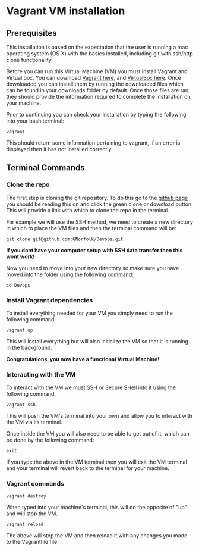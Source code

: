 # Vagrant VM installation

## Prerequisites

This installation is based on the expectation that the user is running a mac operating system (OS X) with the basics installed, including git with ssh/http clone functionality, . 

Before you can run this Virtual Machine (VM) you must install Vagrant and Virtual box. You can download [Vagrant here](https://www.vagrantup.com/downloads.html), and [VirtualBox here](https://www.virtualbox.org/wiki/Downloads). Once downloaded you can install them by running the downloaded files which can be found in your downloads folder by default. Once those files are ran, they should provide the information required to complete the installation on your machine. 

Prior to continuing you can check your installation by typing the following into your bash terminal:

``` vagrant ```

This should return some information pertaining to vagrant, if an error is displayed then it has not installed correctly.

## Terminal Commands

### Clone the repo

The first step is cloning the git repository. To do this go to the [github page](https://github.com/GNorfolk/Devops) you should be reading this on and click the green clone or download button. This will provide a link with which to clone the repo in the terminal. 

For example we will use the SSH method, we need to create a new directory in which to place the VM files and then the terminal command will be:

```git clone git@github.com:GNorfolk/Devops.git```

**If you dont have your computer setup with SSH data transfer then this wont work!**

Now you need to move into your new directory so make sure you have moved into the folder using the following command: 

``` cd Devops ```

### Install Vagrant dependencies 

To install everything needed for your VM you simply need to run the following command:

```vagrant up```

This will install everything but will also initialize the VM so that it is running in the background. 

**Congratulations, you now have a functional Virtual Machine!**

### Interacting with the VM

To interact with the VM we must SSH or Secure SHell into it using the following command.

```vagrant ssh ```

This will push the VM's terminal into your own and allow you to interact with the VM via its terminal. 

Once inside the VM you will also need to be able to get out of it, which can be done by the following command:

```exit```

If you type the above in the VM terminal then you will exit the VM terminal and your terminal will revert back to the terminal for your machine.

### Vagrant commands

```vagrant destroy```

When typed into your machine's terminal, this will do the opposite of "up" and will stop the VM.

```vagrant reload```

The above will stop the VM and then reload it with any changes you made to the Vagrantfile file. 
